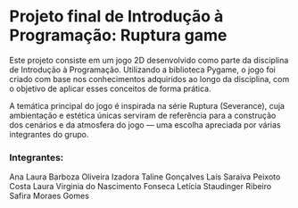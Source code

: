 # Projeto final de Introdução à Programação: Ruptura game

Este projeto consiste em um jogo 2D desenvolvido como parte da disciplina de Introdução à Programação. Utilizando a biblioteca Pygame, o jogo foi criado com base nos conhecimentos adquiridos ao longo da disciplina, com o objetivo de aplicar esses conceitos de forma prática.

A temática principal do jogo é inspirada na série Ruptura (Severance), cuja ambientação e estética únicas serviram de referência para a construção dos cenários e da atmosfera do jogo — uma escolha apreciada por várias integrantes do grupo.


### Integrantes:

Ana Laura Barboza Oliveira
Izadora Taline Gonçalves
Laís Saraiva Peixoto Costa
Laura Virginia do Nascimento Fonseca
Letícia Staudinger Ribeiro
Safira Moraes Gomes
